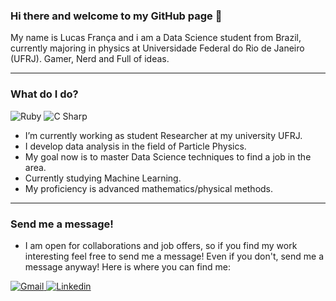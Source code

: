 <!--- To learn how to set up something similar to this check out my YouTube tutorial where I go over tips and tricks for setting up a GitHub profile ReadMe: https://www.youtube.com/watch?v=OIFN1pe72B4 -->

### Hi there and welcome to my GitHub page 👋

My name is Lucas França and i am a Data Science student from Brazil, currently majoring in physics at Universidade Federal do Rio de Janeiro (UFRJ). Gamer, Nerd and Full of ideas.

---

### What do I do?

<p>
  <img alt="Ruby" src="https://img.shields.io/badge/Python-000000?logo=python&logoColor=white&style=for-the-badge" />
  <img alt="C Sharp" src="https://img.shields.io/badge/C++-00599C?logo=C%2B%2B&logoColor=white&style=for-the-badge" />
 
</p>

- I’m currently working as student Researcher at my university UFRJ. 
- I develop data analysis in the field of Particle Physics.
- My goal now is to master Data Science techniques to find a job in the area.
- Currently studying Machine Learning.
- My proficiency is advanced mathematics/physical methods.

---

### Send me a message!

- I am open for collaborations and job offers, so if you find my work interesting feel free to send me a message! Even if you don't, send me a message anyway! Here is where you can find me:

<p>
  <a href="mailto:lucas.c.franca@gmail.com?Subject=From%20github">
    <img alt="Gmail" src="https://img.shields.io/badge/gmail-EA4335?logo=gmail&logoColor=white&style=for-the-badge" />
  </a>
  <a href="https://www.linkedin.com/in/lucas-fran%C3%A7a-83133016b/"><img alt="Linkedin" src="https://img.shields.io/badge/linkedin-0077B5?logo=linkedin&logoColor=white&style=for-the-badge" /></a>
</p>
